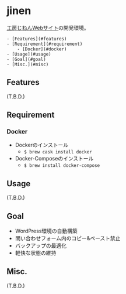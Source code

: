 jinen
====

[工房じねんWebサイト](http://jinen.hokkaido.jp/)の開発環境。

<!-- TOC depthFrom:1 depthTo:6 withLinks:1 updateOnSave:1 orderedList:0 -->

	- [Features](#features)
	- [Requirement](#requirement)
		- [Docker](#docker)
	- [Usage](#usage)
	- [Goal](#goal)
	- [Misc.](#misc)

<!-- /TOC -->

## Features
(T.B.D.)

## Requirement

### Docker
- Dockerのインストール
    - `$ brew cask install docker`
- Docker-Composeのインストール
    - `$ brew install docker-compose`

## Usage
(T.B.D.)

## Goal
- WordPress環境の自動構築
- 問い合わせフォーム内のコピー&ペースト禁止
- バックアップの最適化
- 軽快な状態の維持

## Misc.
(T.B.D.)
